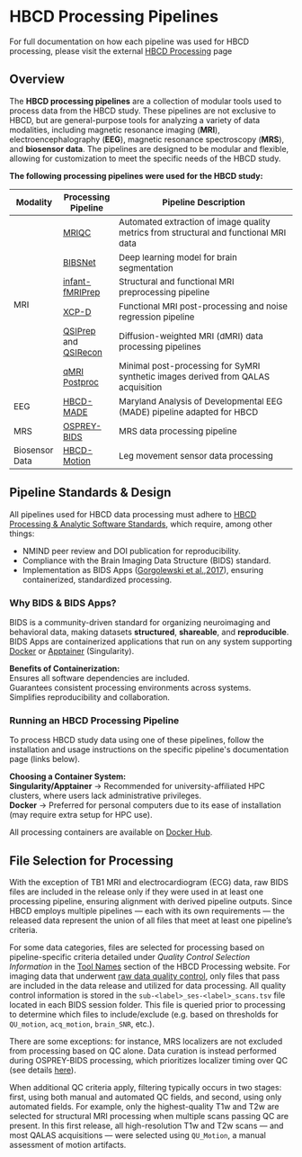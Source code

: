# HBCD Processing Pipelines
<p>
<div id="faq-qcrec" class="notification-banner" onclick="toggleCollapse(this)">
    <span class="emoji"><i class="fa-regular fa-lightbulb"></i></span>
    <span class="text">For full documentation on how each pipeline was used for HBCD processing, please visit the external <a href="https://hbcd-cbrain-processing.readthedocs.io/latest/">HBCD Processing</a> page</span>
</div>
</p>

## Overview
The **HBCD processing pipelines** are a collection of modular tools used to process data from the HBCD study. These pipelines are not exclusive to HBCD, but are general-purpose tools for analyzing a variety of data modalities, including magnetic resonance imaging (**MRI**), electroencephalography (**EEG**), magnetic resonance spectroscopy (**MRS**), and **biosensor data**. The pipelines are designed to be modular and flexible, allowing for customization to meet the specific needs of the HBCD study.

**The following processing pipelines were used for the HBCD study:**

<table style="width: 100%; border-collapse: collapse; table-layout: fixed; font-size: 15px">
  <thead>
    <tr>
      <th style="width: 10%; text-align: center;">Modality</th>
      <th style="width: 10%; text-align: center;">Processing Pipeline</th>
      <th style="width: 60%; text-align: center;">Pipeline Description</th>
    </tr>
  </thead>
  <tbody>
<tr>
<td colspan="1" rowspan="6">
<div>MRI</div>
</td>
<td><a href="https://mriqc.readthedocs.io/en/latest/">MRIQC</a></td>
<td style="word-wrap: break-word; white-space: normal;">Automated extraction of image quality metrics from structural and functional MRI data</td>
</tr>
<tr>
<td><a href="https://bibsnet.readthedocs.io/en/latest/">BIBSNet</a></td>
<td>Deep learning model for brain segmentation</td>
</tr>
<tr>
<td><a href="https://nibabies.readthedocs.io/en/latest/">infant-fMRIPrep</a></td>
<td style="word-wrap: break-word; white-space: normal;">Structural and functional MRI preprocessing pipeline</td>
</tr>
<tr>
<td><a href="https://xcp-d.readthedocs.io/en/latest/">XCP-D</a></td>
<td style="word-wrap: break-word; white-space: normal;">Functional MRI post-processing and noise regression pipeline</td>
</tr>
<tr>
<td><a href="https://qsiprep.readthedocs.io/en/latest/">QSIPrep</a> and <a href="https://qsirecon.readthedocs.io/en/latest/">QSIRecon</a></td>
<td style="word-wrap: break-word; white-space: normal;">Diffusion-weighted MRI (dMRI) data processing pipelines</td>
</tr>
<tr>
<td><a href="https://hbcd-symri-postproc.readthedocs.io/en/latest/index.html">qMRI Postproc</a></td>
<td style="word-wrap: break-word; white-space: normal;">Minimal post-processing for SyMRI synthetic images derived from QALAS acquisition</td>
</tr>
<tr>
<td>EEG</td>
<td><a href="https://docs-hbcd-made.readthedocs.io/en/latest/">HBCD-MADE</a></td>
<td style="word-wrap: break-word; white-space: normal;">Maryland Analysis of Developmental EEG (MADE) pipeline adapted for HBCD</td>
</tr>
<tr>
<td>MRS</td>
<td><a href="https://osprey-bids.readthedocs.io/en/latest/index.html">OSPREY-BIDS</a></td>
<td style="word-wrap: break-word; white-space: normal;">MRS data processing pipeline</td>
</tr>
<tr>
<td>Biosensor Data</td>
<td><a href="https://hbcd-motion-postproc.readthedocs.io/en/latest/">HBCD-Motion</a></td>
<td style="word-wrap: break-word; white-space: normal;">Leg movement sensor data processing</td>
</tr>
</tbody>
</table>

## Pipeline Standards & Design
All pipelines used for HBCD data processing must adhere to [HBCD Processing & Analytic Software Standards](standards.md), which require, among other things:

- NMIND peer review and DOI publication for reproducibility.
- Compliance with the Brain Imaging Data Structure (BIDS) standard.
- Implementation as BIDS Apps ([Gorgolewski et al.,2017](https://doi.org/10.1371/journal.pcbi.1005209)), ensuring containerized, standardized processing.

### Why BIDS & BIDS Apps?
BIDS is a community-driven standard for organizing neuroimaging and behavioral data, making datasets **structured**, **shareable**, and **reproducible**. BIDS Apps are containerized applications that run on any system supporting [Docker](https://docs.docker.com/get-started/get-docker/) or [Apptainer](https://apptainer.org/docs/user/main/quick_start.html) (Singularity).

**Benefits of Containerization:**        
<i class="fa fa-check-square"></i> Ensures all software dependencies are included.      
<i class="fa fa-check-square"></i> Guarantees consistent processing environments across systems.        
<i class="fa fa-check-square"></i> Simplifies reproducibility and collaboration.        

### Running an HBCD Processing Pipeline
To process HBCD study data using one of these pipelines, follow the installation and usage instructions on the specific pipeline's documentation page (links below).

**Choosing a Container System:**            
**Singularity/Apptainer** → Recommended for university-affiliated HPC clusters, where users lack administrative privileges.         
**Docker** → Preferred for personal computers due to its ease of installation (may require extra setup for HPC use).

All processing containers are available on [Docker Hub](https://hub.docker.com/).

## File Selection for Processing

With the exception of TB1 MRI and electrocardiogram (ECG) data, raw BIDS files are included in the release only if they were used in at least one processing pipeline, ensuring alignment with derived pipeline outputs. Since HBCD employs multiple pipelines — each with its own requirements — the released data represent the union of all files that meet at least one pipeline’s criteria. 

For some data categories, files are selected for processing based on pipeline-specific criteria detailed under *Quality Control Selection Information* in the [Tool Names](https://hbcd-cbrain-processing.readthedocs.io/latest/tool_details.html#tool-names) section of the HBCD Processing website. For imaging data that underwent [raw data quality control](../measures/mri/qc.md#raw-mr-data-qc), only files that pass are included in the data release and utilized for data processing. All quality control information is stored in the `sub-<label>_ses-<label>_scans.tsv` file located in each BIDS session folder. This file is queried prior to processing to determine which files to include/exclude (e.g. based on thresholds for `QU_motion`, `acq_motion`, `brain_SNR`, etc.). 

There are some exceptions: for instance, MRS localizers are not excluded from processing based on QC alone. Data curation is instead performed during OSPREY-BIDS processing, which prioritizes localizer timing over QC (see details [here](https://osprey-bids.readthedocs.io/en/2.4.3/processing_pipeline_details.html)). 

When additional QC criteria apply, filtering typically occurs in two stages: first, using both manual and automated QC fields, and second, using only automated fields. For example, only the highest-quality T1w and T2w are selected for structural MRI processing when multiple scans passing QC are present. In this first release, all high-resolution T1w and T2w scans — and most QALAS acquisitions — were selected using `QU_Motion`, a manual assessment of motion artifacts.

